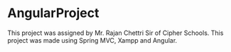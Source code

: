 # AngularProject
This project was assigned by Mr. Rajan Chettri Sir of Cipher Schools. This project was made using Spring MVC, Xampp and Angular. 
